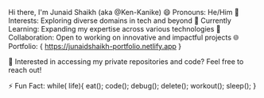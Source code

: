 Hi there, I'm Junaid Shaikh (aka @Ken-Kanike)
😄 Pronouns: He/Him
👀 Interests: Exploring diverse domains in tech and beyond
🌱 Currently Learning: Expanding my expertise across various technologies
💼 Collaboration: Open to working on innovative and impactful projects
🌐 Portfolio: { https://junaidshaikh-portfolio.netlify.app }

🔐 Interested in accessing my private repositories and code? Feel free to reach out!

⚡ Fun Fact: while( life){
  eat();
  code();
  debug();
  delete();
  workout();
  sleep();
}


<!---
Ken-Kanike/Ken-Kanike is a ✨ special ✨ repository because its `README.md` (this file) appears on your GitHub profile.
You can click the Preview link to take a look at your changes.
--->
